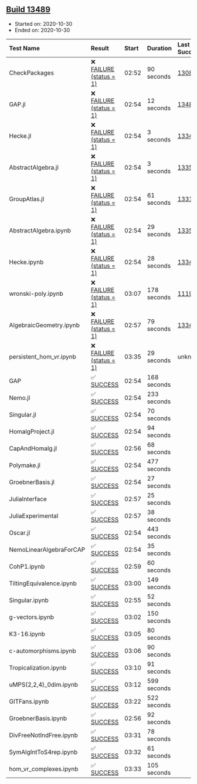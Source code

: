 ## [Build 13489](https://oscarci.mathematik.uni-kl.de/job/oscar/13489/)

* Started on: 2020-10-30
* Ended on: 2020-10-30

| Test Name    | Result | Start | Duration | Last Success | First Failure |
|:-------------|:-------|:------|:---------|:-------------|:--------------|
| CheckPackages | ❌ [FAILURE (status = 1)](https://oscarci.mathematik.uni-kl.de/job/oscar/13489/artifact/logs/build-13489/CheckPackages.log) | 02:52 | 90 seconds | [13085](https://oscarci.mathematik.uni-kl.de/job/oscar/13085/) | [13086](https://oscarci.mathematik.uni-kl.de/job/oscar/13086/) |
| GAP.jl | ❌ [FAILURE (status = 1)](https://oscarci.mathematik.uni-kl.de/job/oscar/13489/artifact/logs/build-13489/GAP.jl.log) | 02:54 | 12 seconds | [13488](https://oscarci.mathematik.uni-kl.de/job/oscar/13488/) | [13489](https://oscarci.mathematik.uni-kl.de/job/oscar/13489/) |
| Hecke.jl | ❌ [FAILURE (status = 1)](https://oscarci.mathematik.uni-kl.de/job/oscar/13489/artifact/logs/build-13489/Hecke.jl.log) | 02:54 | 3 seconds | [13341](https://oscarci.mathematik.uni-kl.de/job/oscar/13341/) | [13342](https://oscarci.mathematik.uni-kl.de/job/oscar/13342/) |
| AbstractAlgebra.jl | ❌ [FAILURE (status = 1)](https://oscarci.mathematik.uni-kl.de/job/oscar/13489/artifact/logs/build-13489/AbstractAlgebra.jl.log) | 02:54 | 3 seconds | [13355](https://oscarci.mathematik.uni-kl.de/job/oscar/13355/) | [13356](https://oscarci.mathematik.uni-kl.de/job/oscar/13356/) |
| GroupAtlas.jl | ❌ [FAILURE (status = 1)](https://oscarci.mathematik.uni-kl.de/job/oscar/13489/artifact/logs/build-13489/GroupAtlas.jl.log) | 02:54 | 61 seconds | [13311](https://oscarci.mathematik.uni-kl.de/job/oscar/13311/) | [13312](https://oscarci.mathematik.uni-kl.de/job/oscar/13312/) |
| AbstractAlgebra.ipynb | ❌ [FAILURE (status = 1)](https://oscarci.mathematik.uni-kl.de/job/oscar/13489/artifact/logs/build-13489/AbstractAlgebra.ipynb.log) | 02:54 | 29 seconds | [13355](https://oscarci.mathematik.uni-kl.de/job/oscar/13355/) | [13356](https://oscarci.mathematik.uni-kl.de/job/oscar/13356/) |
| Hecke.ipynb | ❌ [FAILURE (status = 1)](https://oscarci.mathematik.uni-kl.de/job/oscar/13489/artifact/logs/build-13489/Hecke.ipynb.log) | 02:54 | 28 seconds | [13341](https://oscarci.mathematik.uni-kl.de/job/oscar/13341/) | [13342](https://oscarci.mathematik.uni-kl.de/job/oscar/13342/) |
| wronski-poly.ipynb | ❌ [FAILURE (status = 1)](https://oscarci.mathematik.uni-kl.de/job/oscar/13489/artifact/logs/build-13489/wronski-poly.ipynb.log) | 03:07 | 178 seconds | [11192](https://oscarci.mathematik.uni-kl.de/job/oscar/11192/) | [11193](https://oscarci.mathematik.uni-kl.de/job/oscar/11193/) |
| AlgebraicGeometry.ipynb | ❌ [FAILURE (status = 1)](https://oscarci.mathematik.uni-kl.de/job/oscar/13489/artifact/logs/build-13489/AlgebraicGeometry.ipynb.log) | 02:57 | 79 seconds | [13341](https://oscarci.mathematik.uni-kl.de/job/oscar/13341/) | [13342](https://oscarci.mathematik.uni-kl.de/job/oscar/13342/) |
| persistent_hom_vr.ipynb | ❌ [FAILURE (status = 1)](https://oscarci.mathematik.uni-kl.de/job/oscar/13489/artifact/logs/build-13489/persistent_hom_vr.ipynb.log) | 03:35 | 29 seconds | unknown | unknown |
| GAP | ✅ [SUCCESS](https://oscarci.mathematik.uni-kl.de/job/oscar/13489/artifact/logs/build-13489/GAP.log) | 02:54 | 168 seconds |  |  |
| Nemo.jl | ✅ [SUCCESS](https://oscarci.mathematik.uni-kl.de/job/oscar/13489/artifact/logs/build-13489/Nemo.jl.log) | 02:54 | 233 seconds |  |  |
| Singular.jl | ✅ [SUCCESS](https://oscarci.mathematik.uni-kl.de/job/oscar/13489/artifact/logs/build-13489/Singular.jl.log) | 02:54 | 70 seconds |  |  |
| HomalgProject.jl | ✅ [SUCCESS](https://oscarci.mathematik.uni-kl.de/job/oscar/13489/artifact/logs/build-13489/HomalgProject.jl.log) | 02:54 | 94 seconds |  |  |
| CapAndHomalg.jl | ✅ [SUCCESS](https://oscarci.mathematik.uni-kl.de/job/oscar/13489/artifact/logs/build-13489/CapAndHomalg.jl.log) | 02:56 | 68 seconds |  |  |
| Polymake.jl | ✅ [SUCCESS](https://oscarci.mathematik.uni-kl.de/job/oscar/13489/artifact/logs/build-13489/Polymake.jl.log) | 02:54 | 477 seconds |  |  |
| GroebnerBasis.jl | ✅ [SUCCESS](https://oscarci.mathematik.uni-kl.de/job/oscar/13489/artifact/logs/build-13489/GroebnerBasis.jl.log) | 02:54 | 27 seconds |  |  |
| JuliaInterface | ✅ [SUCCESS](https://oscarci.mathematik.uni-kl.de/job/oscar/13489/artifact/logs/build-13489/JuliaInterface.log) | 02:57 | 25 seconds |  |  |
| JuliaExperimental | ✅ [SUCCESS](https://oscarci.mathematik.uni-kl.de/job/oscar/13489/artifact/logs/build-13489/JuliaExperimental.log) | 02:57 | 38 seconds |  |  |
| Oscar.jl | ✅ [SUCCESS](https://oscarci.mathematik.uni-kl.de/job/oscar/13489/artifact/logs/build-13489/Oscar.jl.log) | 02:54 | 443 seconds |  |  |
| NemoLinearAlgebraForCAP | ✅ [SUCCESS](https://oscarci.mathematik.uni-kl.de/job/oscar/13489/artifact/logs/build-13489/NemoLinearAlgebraForCAP.log) | 02:54 | 35 seconds |  |  |
| CohP1.ipynb | ✅ [SUCCESS](https://oscarci.mathematik.uni-kl.de/job/oscar/13489/artifact/logs/build-13489/CohP1.ipynb.log) | 02:59 | 60 seconds |  |  |
| TiltingEquivalence.ipynb | ✅ [SUCCESS](https://oscarci.mathematik.uni-kl.de/job/oscar/13489/artifact/logs/build-13489/TiltingEquivalence.ipynb.log) | 03:00 | 149 seconds |  |  |
| Singular.ipynb | ✅ [SUCCESS](https://oscarci.mathematik.uni-kl.de/job/oscar/13489/artifact/logs/build-13489/Singular.ipynb.log) | 02:55 | 52 seconds |  |  |
| g-vectors.ipynb | ✅ [SUCCESS](https://oscarci.mathematik.uni-kl.de/job/oscar/13489/artifact/logs/build-13489/g-vectors.ipynb.log) | 03:02 | 150 seconds |  |  |
| K3-16.ipynb | ✅ [SUCCESS](https://oscarci.mathematik.uni-kl.de/job/oscar/13489/artifact/logs/build-13489/K3-16.ipynb.log) | 03:05 | 80 seconds |  |  |
| c-automorphisms.ipynb | ✅ [SUCCESS](https://oscarci.mathematik.uni-kl.de/job/oscar/13489/artifact/logs/build-13489/c-automorphisms.ipynb.log) | 03:06 | 90 seconds |  |  |
| Tropicalization.ipynb | ✅ [SUCCESS](https://oscarci.mathematik.uni-kl.de/job/oscar/13489/artifact/logs/build-13489/Tropicalization.ipynb.log) | 03:10 | 91 seconds |  |  |
| uMPS(2,2,4)_0dim.ipynb | ✅ [SUCCESS](https://oscarci.mathematik.uni-kl.de/job/oscar/13489/artifact/logs/build-13489/uMPS-2-2-4-_0dim.ipynb.log) | 03:12 | 599 seconds |  |  |
| GITFans.ipynb | ✅ [SUCCESS](https://oscarci.mathematik.uni-kl.de/job/oscar/13489/artifact/logs/build-13489/GITFans.ipynb.log) | 03:22 | 522 seconds |  |  |
| GroebnerBasis.ipynb | ✅ [SUCCESS](https://oscarci.mathematik.uni-kl.de/job/oscar/13489/artifact/logs/build-13489/GroebnerBasis.ipynb.log) | 02:56 | 92 seconds |  |  |
| DivFreeNotIndFree.ipynb | ✅ [SUCCESS](https://oscarci.mathematik.uni-kl.de/job/oscar/13489/artifact/logs/build-13489/DivFreeNotIndFree.ipynb.log) | 03:31 | 78 seconds |  |  |
| SymAlgIntToS4rep.ipynb | ✅ [SUCCESS](https://oscarci.mathematik.uni-kl.de/job/oscar/13489/artifact/logs/build-13489/SymAlgIntToS4rep.ipynb.log) | 03:32 | 61 seconds |  |  |
| hom_vr_complexes.ipynb | ✅ [SUCCESS](https://oscarci.mathematik.uni-kl.de/job/oscar/13489/artifact/logs/build-13489/hom_vr_complexes.ipynb.log) | 03:33 | 105 seconds |  |  |
